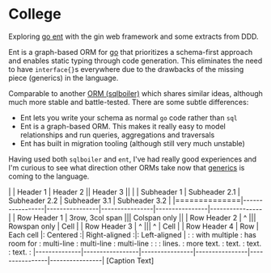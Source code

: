 # College

Exploring [go ent](https://github.com/ent/ent) with the gin web framework and some extracts from DDD.

Ent is a graph-based ORM for [go](https://github.com/golang/go) that prioritizes a schema-first approach and enables static typing through code generation. This eliminates the need to have `interface{}`s everywhere due to the drawbacks of the missing piece (generics) in the language.

Comparable to another [ORM (sqlboiler)](https://github.com/volatiletech/sqlboiler) which shares similar ideas, although much more stable and battle-tested. There are some subtle differences:
   - Ent lets you write your schema as normal `go` code rather than `sql`
   - Ent is a graph-based ORM. This makes it really easy to model relationships and run queries, aggregations and traversals
   - Ent has built in migration tooling (although still very much unstable)

Having used both `sqlboiler` and `ent`, I've had really good experiences and I'm curious to see what direction other ORMs take now that [generics](https://go.dev/blog/go1.18beta1) is coming to the language.

|              | Header 1        | Header 2                       || Header 3                       ||
|              | Subheader 1     | Subheader 2.1  | Subheader 2.2  | Subheader 3.1  | Subheader 3.2  |
|==============|-----------------|----------------|----------------|----------------|----------------|
| Row Header 1 | 3row, 3col span                                 ||| Colspan only                   ||
| Row Header 2 |       ^                                         ||| Rowspan only   | Cell           |
| Row Header 3 |       ^                                         |||       ^        | Cell           |
| Row Header 4 |  Row            |  Each cell     |:   Centered   :| Right-aligned :|: Left-aligned  |
:              :  with multiple  :  has room for  :   multi-line   :    multi-line  :  multi-line    :
:              :  lines.         :  more text.    :      text.     :         text.  :  text.         :
|--------------|-----------------|----------------|----------------|----------------|----------------|
[Caption Text]